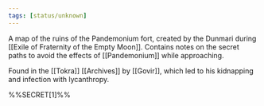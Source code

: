 ```yaml
---
tags: [status/unknown]
---
```


A map of the ruins of the Pandemonium fort, created by the Dunmari during [[Exile of Fraternity of the Empty Moon]]. Contains notes on the secret paths to avoid the effects of [[Pandemonium]] while approaching.

Found in the [[Tokra]] [[Archives]] by [[Govir]], which led to his kidnapping and infection with lycanthropy. 

%%SECRET[1]%%

